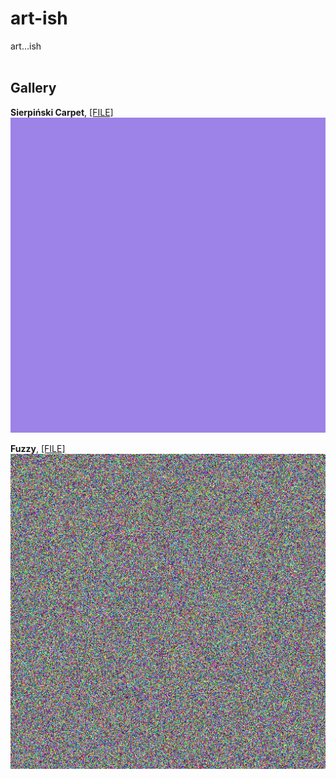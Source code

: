 # art-ish
art...ish <br /> <br />

## Gallery

**Sierpiński Carpet**, [[FILE]](https://github.com/ian-double-u/art-ish/blob/main/works/sierpinski_carpet.gif) <br />
![art...ish](https://github.com/ian-double-u/art-ish/blob/main/works/sierpinski_carpet.gif)

**Fuzzy**, [[FILE]](https://github.com/ian-double-u/art-ish/blob/main/works/fuzzy.gif) <br />
![art...ish](https://github.com/ian-double-u/art-ish/blob/main/works/fuzzy.gif)
